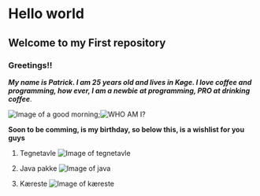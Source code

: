 # Hello world #
## **Welcome to my First repository** ##
### Greetings!! ###
***My name is Patrick. I am 25 years old and lives in Køge.
I love coffee and programming, how ever, I am a newbie at programming, PRO at drinking coffee***.

![Image of a good morning](https://media2.giphy.com/media/f3FoIzAbLy5sA/200.webp?cid=790b76112e0c7125eea97e9fff91e3bb99d690c3b461e78a&rid=200.webp);![WHO AM I?](https://media2.giphy.com/media/l1KVb2dUcmuGG4tby/100.webp?cid=790b761126f7c59f189f294a3d345d3daf829b9453863189&rid=100.webp)


**Soon to be comming, is my birthday, so below this, is a wishlist for you guys**

1. Tegnetavle ![Image of tegnetavle](https://www.pricerunner.dk/product/640x640/1868934762/Wacom-Intuos-Small.jpg?c=0.7)

2. Java pakke ![Image of java](https://static.javatpoint.com/images/core/java-features.png)

3. Kæreste ![Image of kæreste](https://www.40plus.dk/images_v2/find-en-kaereste.jpg)
